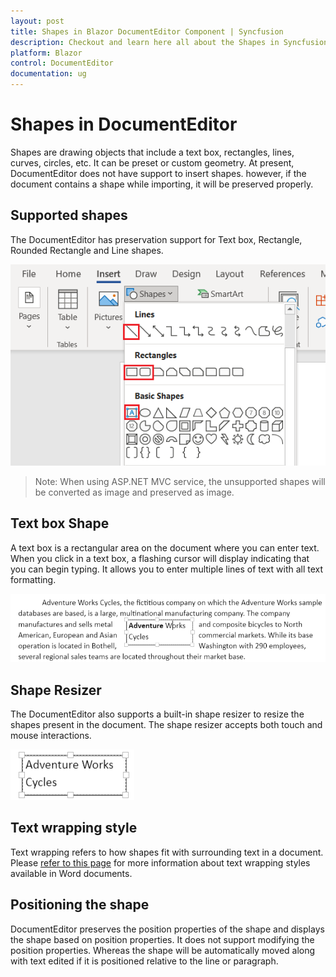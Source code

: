 ```yaml
---
layout: post
title: Shapes in Blazor DocumentEditor Component | Syncfusion
description: Checkout and learn here all about the Shapes in Syncfusion Blazor DocumentEditor component and more.
platform: Blazor
control: DocumentEditor
documentation: ug
---
```


# Shapes in DocumentEditor

Shapes are drawing objects that include a text box, rectangles, lines, curves, circles, etc. It can be preset or custom geometry. At present, DocumentEditor does not have support to insert shapes. however, if the document contains a shape while importing, it will be preserved properly.

## Supported shapes

The DocumentEditor has preservation support for Text box, Rectangle, Rounded Rectangle and Line shapes.

![List of supported shapes in DocumentEditor](images/Shapes_images/supported_shapes.png)

>Note: When using ASP.NET MVC service, the unsupported shapes will be converted as image and preserved as image.

## Text box Shape

A text box is a rectangular area on the document where you can enter text. When you click in a text box, a flashing cursor will display indicating that you can begin typing. It allows you to enter multiple lines of text with all text formatting.

![Text box shape view in DocumentEditor](images/Shapes_images/textbox_shape.png)

## Shape Resizer

The DocumentEditor also supports a built-in shape resizer to resize the shapes present in the document. The shape resizer accepts both touch and mouse interactions.

![Shape resizer view in DocumentEditor](images/Shapes_images/shape_resizer.png)

## Text wrapping style

Text wrapping refers to how shapes fit with surrounding text in a document. Please [refer to this page](../document-editor/text-wrapping-style) for more information about text wrapping styles available in Word documents.

## Positioning the shape

DocumentEditor preserves the position properties of the shape and displays the shape based on position properties. It does not support modifying the position properties. Whereas the shape will be automatically moved along with text edited if it is positioned relative to the line or paragraph.
